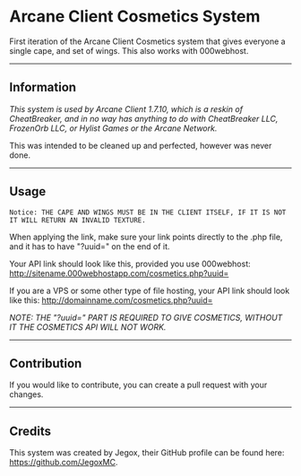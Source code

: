 # Arcane Client Cosmetics System

First iteration of the Arcane Client Cosmetics system that gives everyone a single cape, and set of wings. This also works with 000webhost.

---

## Information

*This system is used by Arcane Client 1.7.10, which is a reskin of CheatBreaker, and in no way has anything to do with CheatBreaker LLC, FrozenOrb LLC, or Hylist Games or the Arcane Network.*

This was intended to be cleaned up and perfected, however was never done.

---

## Usage

`Notice: THE CAPE AND WINGS MUST BE IN THE CLIENT ITSELF, IF IT IS NOT IT WILL RETURN AN INVALID TEXTURE.`

When applying the link, make sure your link points directly to the .php file, and it has to have "?uuid=" on the end of it.

Your API link should look like this, provided you use 000webhost: http://sitename.000webhostapp.com/cosmetics.php?uuid=

If you are a VPS or some other type of file hosting, your API link should look like this: http://domainname.com/cosmetics.php?uuid=

*NOTE: THE "?uuid=" PART IS REQUIRED TO GIVE COSMETICS, WITHOUT IT THE COSMETICS API WILL NOT WORK.*

---

## Contribution

If you would like to contribute, you can create a pull request with your changes.

---

## Credits

This system was created by Jegox, their GitHub profile can be found here: https://github.com/JegoxMC.
